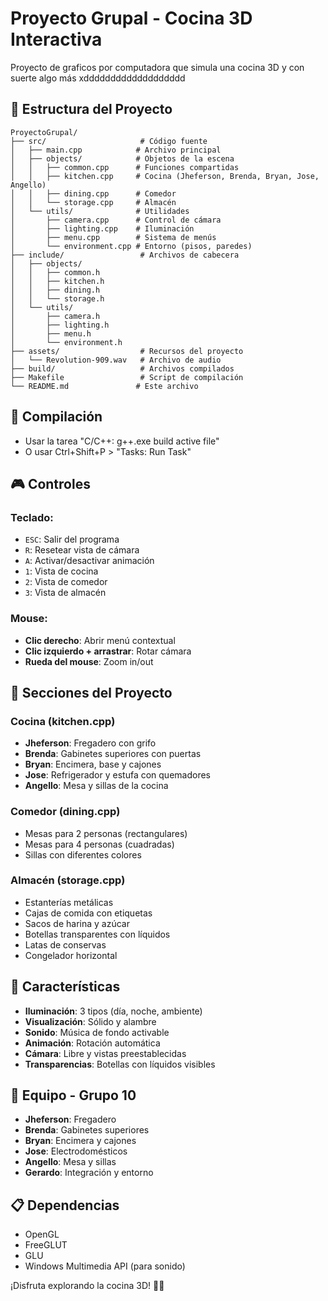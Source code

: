 # Proyecto Grupal - Cocina 3D Interactiva

Proyecto de graficos por computadora que simula una cocina 3D y con suerte algo más xddddddddddddddddddd

## 📁 Estructura del Proyecto

```
ProyectoGrupal/
├── src/                     # Código fuente
│   ├── main.cpp            # Archivo principal
│   ├── objects/            # Objetos de la escena
│   │   ├── common.cpp      # Funciones compartidas
│   │   ├── kitchen.cpp     # Cocina (Jheferson, Brenda, Bryan, Jose, Angello)
│   │   ├── dining.cpp      # Comedor
│   │   └── storage.cpp     # Almacén
│   └── utils/              # Utilidades
│       ├── camera.cpp      # Control de cámara
│       ├── lighting.cpp    # Iluminación
│       ├── menu.cpp        # Sistema de menús
│       └── environment.cpp # Entorno (pisos, paredes)
├── include/                 # Archivos de cabecera
│   ├── objects/
│   │   ├── common.h
│   │   ├── kitchen.h
│   │   ├── dining.h
│   │   └── storage.h
│   └── utils/
│       ├── camera.h
│       ├── lighting.h
│       ├── menu.h
│       └── environment.h
├── assets/                  # Recursos del proyecto
│   └── Revolution-909.wav   # Archivo de audio
├── build/                   # Archivos compilados
├── Makefile                 # Script de compilación
└── README.md               # Este archivo
```

## 🔨 Compilación

- Usar la tarea "C/C++: g++.exe build active file" 
- O usar Ctrl+Shift+P > "Tasks: Run Task"

## 🎮 Controles

### Teclado:
- `ESC`: Salir del programa
- `R`: Resetear vista de cámara
- `A`: Activar/desactivar animación
- `1`: Vista de cocina
- `2`: Vista de comedor  
- `3`: Vista de almacén

### Mouse:
- **Clic derecho**: Abrir menú contextual
- **Clic izquierdo + arrastrar**: Rotar cámara
- **Rueda del mouse**: Zoom in/out

## 🍳 Secciones del Proyecto

### Cocina (kitchen.cpp)
- **Jheferson**: Fregadero con grifo
- **Brenda**: Gabinetes superiores con puertas
- **Bryan**: Encimera, base y cajones  
- **Jose**: Refrigerador y estufa con quemadores
- **Angello**: Mesa y sillas de la cocina

### Comedor (dining.cpp)
- Mesas para 2 personas (rectangulares)
- Mesas para 4 personas (cuadradas)
- Sillas con diferentes colores

### Almacén (storage.cpp)
- Estanterías metálicas
- Cajas de comida con etiquetas
- Sacos de harina y azúcar
- Botellas transparentes con líquidos
- Latas de conservas
- Congelador horizontal

## 🎨 Características

- **Iluminación**: 3 tipos (día, noche, ambiente)
- **Visualización**: Sólido y alambre
- **Sonido**: Música de fondo activable
- **Animación**: Rotación automática
- **Cámara**: Libre y vistas preestablecidas
- **Transparencias**: Botellas con líquidos visibles

## 👥 Equipo - Grupo 10

- **Jheferson**: Fregadero
- **Brenda**: Gabinetes superiores  
- **Bryan**: Encimera y cajones
- **Jose**: Electrodomésticos
- **Angello**: Mesa y sillas
- **Gerardo**: Integración y entorno

## 📋 Dependencias

- OpenGL
- FreeGLUT
- GLU
- Windows Multimedia API (para sonido)

¡Disfruta explorando la cocina 3D! 🍳✨
